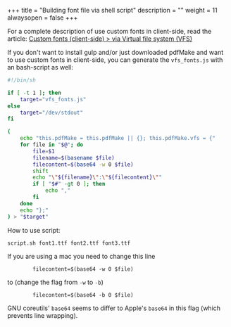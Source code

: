 +++
title = "Building font file via shell script"
description = ""
weight = 11
alwaysopen = false
+++


For a complete description of use custom fonts in client-side, read the article: [Custom fonts (client-side) > via Virtual file system (VFS)](/docs/0.3/fonts/custom-fonts-client-side/vfs/)

If you don't want to install gulp and/or just downloaded pdfMake and want to use custom fonts in client-side, you can generate the `vfs_fonts.js` with an bash-script as well:

```sh
#!/bin/sh

if [ -t 1 ]; then
	target="vfs_fonts.js"
else
	target="/dev/stdout"
fi

(
	echo "this.pdfMake = this.pdfMake || {}; this.pdfMake.vfs = {"
	for file in "$@"; do
		file=$1
		filename=$(basename $file)
		filecontent=$(base64 -w 0 $file)
		shift
		echo "\"${filename}\":\"${filecontent}\""
		if [ "$#" -gt 0 ]; then
			echo ","
		fi
	done
	echo "};"
) > "$target"
```

How to use script:
```sh
script.sh font1.ttf font2.ttf font3.ttf
```

If you are using a mac you need to change this line
```
		filecontent=$(base64 -w 0 $file)
```

to (change the flag from `-w` to `-b`)

```
		filecontent=$(base64 -b 0 $file)
```

GNU coreutils' `base64` seems to differ to Apple's `base64` in this flag (which prevents line wrapping).
